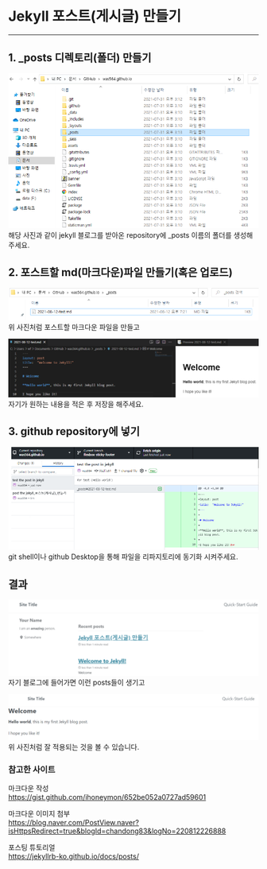 # Jekyll 포스트(게시글) 만들기

----------
## 1. _posts 디렉토리(폴더) 만들기
![포스트1](../assets/images/jekyll_포스트_만들기/포스트_1.PNG)
해당 사진과 같이 jekyll 블로그를 받아온 repository에 _posts 이름의 폴더를 생성해주세요.

## 2. 포스트할 md(마크다운)파일 만들기(혹은 업로드)
![포스트2](../assets/images/jekyll_포스트_만들기/포스트_2.PNG)
위 사진처럼 포스트할 마크다운 파일을 만들고

![포스트3](../assets/images/jekyll_포스트_만들기/포스트_3.PNG)
자기가 원하는 내용을 적은 후 저장을 해주세요.

## 3. github repository에 넣기
![포스트4](../assets/images/jekyll_포스트_만들기/포스트_4.PNG)
git shell이나 github Desktop을 통해 파일을 리파지토리에 동기화 시켜주세요.

## 결과
![포스트5](../assets/images/jekyll_포스트_만들기/포스트_5.PNG)
자기 블로그에 들어가면 이런 posts들이 생기고 

![포스트6](../assets/images/jekyll_포스트_만들기/포스트_6.PNG)
위 사진처럼 잘 적용되는 것을 볼 수 있습니다.

### 참고한 사이트
마크다운 작성  
https://gist.github.com/ihoneymon/652be052a0727ad59601

마크다운 이미지 첨부  
https://blog.naver.com/PostView.naver?isHttpsRedirect=true&blogId=chandong83&logNo=220812226888

포스팅 튜토리얼  
https://jekyllrb-ko.github.io/docs/posts/
